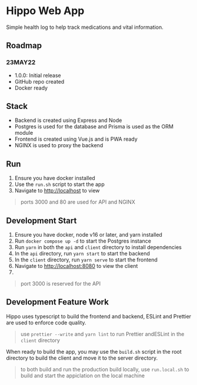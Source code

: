 # Hippo Web App


Simple health log to help track medications and  vital information.

## Roadmap

### 23MAY22
- 1.0.0: Initial release
- GitHub repo created
- Docker ready
  
## Stack

- Backend is created using Express and Node
- Postgres is used for the database and Prisma is used as the ORM module
- Frontend is created using Vue.js and is PWA ready
- NGINX is used to proxy the backend

## Run

1. Ensure you have docker installed
2. Use the `run.sh` script to start the app
3. Navigate to [http://localhost](http://localhost) to view
> ports 3000 and 80 are used for API and NGINX

## Development Start

1. Ensure you have docker, node v16 or later, and yarn installed
2. Run `docker compose up -d` to start the Postgres instance
3. Run `yarn` in both the `api` and `client` directory to install dependencies
4. In the `api` directory, run `yarn start` to start the backend
5. In the `client` directory, run `yarn serve` to start the frontend
6. Navigate to [http://localhost:8080](http://localhost:8080) to view the client
7. 
> port 3000 is reserved for the API

## Development Feature Work

Hippo uses typescript to build the frontend and backend, ESLint and Prettier are used to enforce code quality.
> use `prettier --write` and `yarn lint` to run Prettier andESLint in the `client` directory

When ready to build the app, you may use the `build.sh` script in the root directory to build the client and move it to the server directory.

> to both build and run the production build locally, use `run.local.sh` to build and start the appiclation on the local machine
